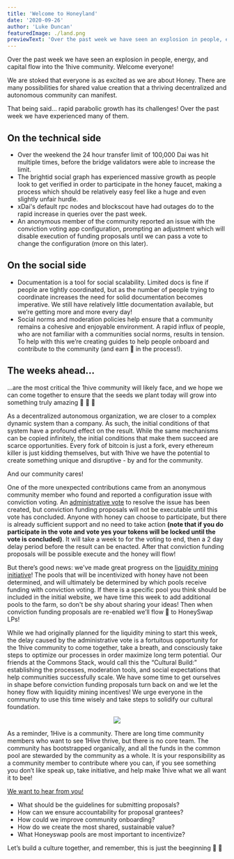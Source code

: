 ```yaml
---
title: 'Welcome to Honeyland'
date: '2020-09-26'
author: 'Luke Duncan'
featuredImage: ./land.png
previewText: 'Over the past week we have seen an explosion in people, energy, and capital flow into the 1hive community. Welcome everyone!'
---
```



Over the past week we have seen an explosion in people, energy, and capital flow into the 1hive community. Welcome everyone!

We are stoked that everyone is as excited as we are about Honey. There are many possibilities for shared value creation that a thriving decentralized and autonomous community can manifest.

That being said… rapid parabolic growth has its challenges! Over the past week we have experienced many of them.

## On the technical side
- Over the weekend the 24 hour transfer limit of 100,000 Dai was hit multiple times, before the bridge validators were able to increase the limit.
- The brightid social graph has experienced massive growth as people look to get verified in order to participate in the honey faucet, making a process which should be relatively easy feel like a huge and even slightly unfair hurdle.
- xDai's default rpc nodes and blockscout have had outages do to the rapid increase in queries over the past week.
- An anonymous member of the community reported an issue with the conviction voting app configuration, prompting an adjustment which will disable execution of funding proposals until we can pass a vote to change the configuration (more on this later).


## On the social side
- Documentation is a tool for social scalability. Limited docs is fine if people are tightly coordinated, but as the number of people trying to coordinate increases the need for solid documentation becomes imperative. We still have relatively little documentation available, but we’re getting more and more every day!
- Social norms and moderation policies help ensure that a community remains a cohesive and enjoyable environment. A rapid influx of people, who are not familiar with a communities social norms, results in tension. To help with this we’re creating guides to help people onboard and contribute to the community (and earn 🍯 in the process!).

## The weeks ahead…
…are the most critical the 1hive community will likely face, and we hope we can come together to ensure that the seeds we plant today will grow into something truly amazing 🌳 🐝 🍯

As a decentralized autonomous organization, we are closer to a complex dynamic system than a company. As such, the initial conditions of that system have a profound effect on the result. While the same mechanisms can be copied infinitely, the initial conditions that make them succeed are scarce opportunities. Every fork of bitcoin is just a fork, every ethereum killer is just kidding themselves, but with 1hive we have the potential to create something unique and disruptive - by and for the community.

And our community cares!

One of the more unexpected contributions came from an anonymous community member who found and reported a configuration issue with conviction voting. An [administrative vote](https://aragon.1hive.org/#/0xe9869a0bbc8fb8c61b7d81c33fa2ba84871b3b0e/0x00f9092e5806628d7a44e496c503cec608e64f1f/vote/4/) to resolve the issue has been created, but conviction funding proposals will not be executable until this vote has concluded. Anyone with honey can choose to participate, but there is already sufficient support and no need to take action **(note that if you do participate in the vote and vote yes your tokens will be locked until the vote is concluded)**. It will take a week to for the voting to end, then a 2 day delay period before the result can be enacted. After that conviction funding proposals will be possible execute and the honey will flow!

But there’s good news: we've made great progress on the [liquidity mining initiative](hny.farm)! The pools that will be incentivized with honey have not been determined, and will ultimately be determined by which pools receive funding with conviction voting. If there is a specific pool you think should be included in the initial website, we have time this week to add additional pools to the farm, so don't be shy about sharing your ideas! Then when conviction funding proposals are re-enabled we’ll flow 🍯 to HoneySwap LPs!

While we had originally planned for the liquidity mining to start this week, the delay caused by the administrative vote is a fortuitous opportunity for the 1hive community to come together, take a breath, and consciously take steps to optimize our processes in order maximize long term potential. Our friends at the Commons Stack, would call this the “Cultural Build:” establishing the processes, moderation tools, and social expectations that help communities successfully scale. We have some time to get ourselves in shape before conviction funding proposals turn back on and we let the honey flow with liquidity mining incentives! We urge everyone in the community to use this time wisely and take steps to solidify our cultural foundation.

<div style="text-align:center"><img src="/bbb.svg" /></div>

As a reminder, 1Hive is a community. There are long time community members who want to see 1Hive thrive, but there is no core team. The community has bootstrapped organically, and all the funds in the common pool are stewarded by the community as a whole. It is your responsibility as a community member to contribute where you can, if you see something you don’t like speak up, take initiative, and help make 1hive what we all want it to bee!

[We want to hear from you!](https://discord.com/invite/D6pZzxU)

- What should be the guidelines for submitting proposals?
- How can we ensure accountability for proposal grantees?
- How could we improve community onboarding?
- How do we create the most shared, sustainable value?
- What Honeyswap pools are most important to incentivize?

Let’s build a culture together, and remember, this is just the beeginning 🐝 🍯
